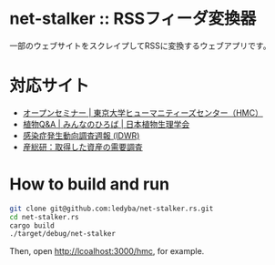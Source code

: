 # net-stalker :: RSSフィーダ変換器

一部のウェブサイトをスクレイプしてRSSに変換するウェブアプリです。

# 対応サイト

- [オープンセミナー | 東京大学ヒューマニティーズセンター（HMC）](https://hmc.u-tokyo.ac.jp/ja/open-seminar/)
- [植物Q&A | みんなのひろば | 日本植物生理学会](https://jspp.org/hiroba/q_and_a/)
- [感染症発生動向調査週報 (IDWR)](https://www.niid.go.jp/niid/ja/idwr.html)
- [産総研：取得した資産の需要調査](https://www.aist.go.jp/aist_j/procure/asset/jyuyou.html)

# How to build and run

```bash
git clone git@github.com:ledyba/net-stalker.rs.git
cd net-stalker.rs
cargo build
./target/debug/net-stalker
```

Then, open [http://lcoalhost:3000/hmc](http://lcoalhost:3000/hmc), for example.
